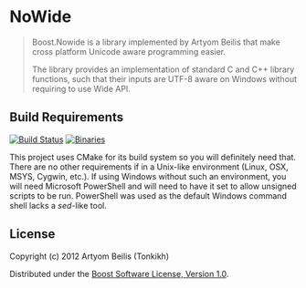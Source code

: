 NoWide
======

> Boost.Nowide is a library implemented by Artyom Beilis that make cross platform Unicode aware
> programming easier.
>
> The library provides an implementation of standard C and C++ library functions, such that their
> inputs are UTF-8 aware on Windows without requiring to use Wide API.

Build Requirements
------------------

[![Build Status](https://ci.appveyor.com/api/projects/status/sjgohhjyd42265r7?svg=true)](https://ci.appveyor.com/project/Nephatrine/nowide-standalone) [![Binaries](https://img.shields.io/badge/bin-MSVC%20x64-brightgreen.svg)](https://ci.appveyor.com/project/Nephatrine/nowide-standalone/build/artifacts)

This project uses CMake for its build system so you will definitely need that. There are no other requirements if in a Unix-like environment (Linux, OSX, MSYS, Cygwin, etc.). If using Windows without such an environment, you will need Microsoft PowerShell and will need to have it set to allow unsigned scripts to be run. PowerShell was used as the default Windows command shell lacks a *sed*-like tool.

License
-------

Copyright (c) 2012 Artyom Beilis (Tonkikh)

Distributed under the
[Boost Software License, Version 1.0](http://www.boost.org/LICENSE_1_0.txt).
